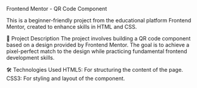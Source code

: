 Frontend Mentor - QR Code Component

This is a beginner-friendly project from the educational platform Frontend Mentor, created to enhance skills in HTML and CSS.

📝 Project Description
The project involves building a QR code component based on a design provided by Frontend Mentor. The goal is to achieve a pixel-perfect match to the design while practicing fundamental frontend development skills.

🛠 Technologies Used
HTML5: For structuring the content of the page.
CSS3: For styling and layout of the component.
